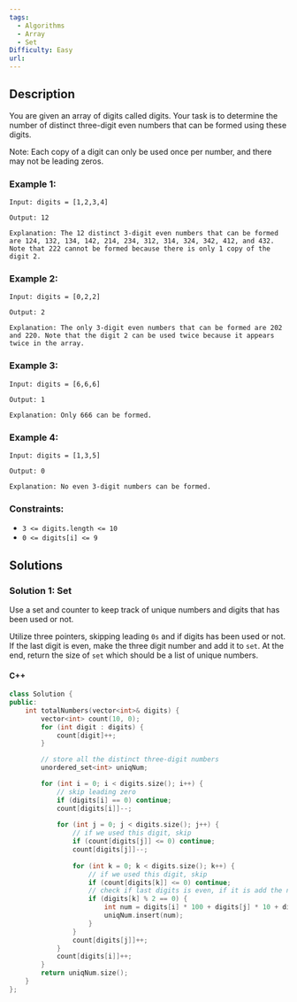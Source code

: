 ```yaml
---
tags:
  - Algorithms
  - Array
  - Set
Difficulty: Easy
url:
---
```

## Description
You are given an array of digits called digits. Your task is to determine the number of distinct three-digit even numbers that can be formed using these digits.

Note: Each copy of a digit can only be used once per number, and there may not be leading zeros.
### Example 1:
```
Input: digits = [1,2,3,4]

Output: 12

Explanation: The 12 distinct 3-digit even numbers that can be formed are 124, 132, 134, 142, 214, 234, 312, 314, 324, 342, 412, and 432. Note that 222 cannot be formed because there is only 1 copy of the digit 2.
```

### Example 2:
```
Input: digits = [0,2,2]

Output: 2

Explanation: The only 3-digit even numbers that can be formed are 202 and 220. Note that the digit 2 can be used twice because it appears twice in the array.
```

### Example 3:
```
Input: digits = [6,6,6]

Output: 1

Explanation: Only 666 can be formed.
```

### Example 4:
```
Input: digits = [1,3,5]

Output: 0

Explanation: No even 3-digit numbers can be formed.
```

### Constraints:
- `3 <= digits.length <= 10`
- `0 <= digits[i] <= 9`

## Solutions

### Solution 1: Set
Use a set and counter to keep track of unique numbers and digits that has been used or not. 

Utilize three pointers, skipping leading `0s` and if digits has been used or not. If the last digit is even, make the three digit number and add it to `set`. At the end, return the size of `set` which should be a list of unique numbers. 

#### C++
```cpp
class Solution {
public:
    int totalNumbers(vector<int>& digits) {
        vector<int> count(10, 0); 
        for (int digit : digits) {
            count[digit]++; 
        }

        // store all the distinct three-digit numbers
        unordered_set<int> uniqNum; 

        for (int i = 0; i < digits.size(); i++) {
            // skip leading zero
            if (digits[i] == 0) continue; 
            count[digits[i]]--; 
            
            for (int j = 0; j < digits.size(); j++) {
                // if we used this digit, skip
                if (count[digits[j]] <= 0) continue; 
                count[digits[j]]--; 
                
                for (int k = 0; k < digits.size(); k++) {
                    // if we used this digit, skip
                    if (count[digits[k]] <= 0) continue; 
                    // check if last digits is even, if it is add the num to uniqNum 
                    if (digits[k] % 2 == 0) {
                        int num = digits[i] * 100 + digits[j] * 10 + digits[k]; 
                        uniqNum.insert(num); 
                    }
                }
                count[digits[j]]++; 
            }
            count[digits[i]]++; 
        }
        return uniqNum.size(); 
    }
};
```
